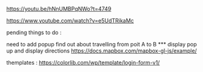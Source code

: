 https://youtu.be/hNnUMBPqNWo?t=4749

https://www.youtube.com/watch?v=e5UdTRikaMc



pending things to do :

need to add popup 
find out about travelling from poit A to B *** display pop up and display directions 
https://docs.mapbox.com/mapbox-gl-js/example/



themplates :
https://colorlib.com/wp/template/login-form-v1/



